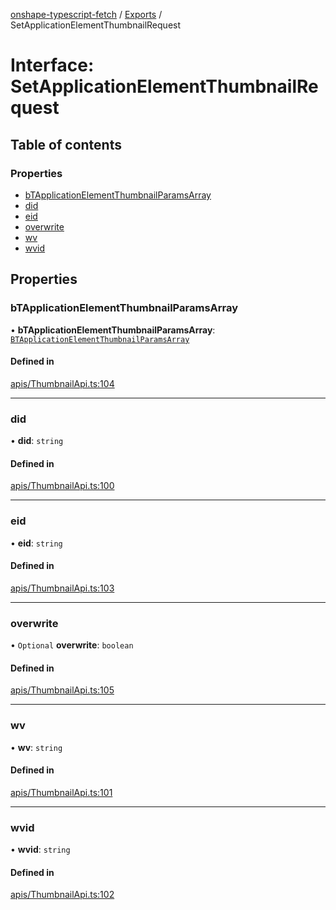 [onshape-typescript-fetch](../README.md) / [Exports](../modules.md) / SetApplicationElementThumbnailRequest

# Interface: SetApplicationElementThumbnailRequest

## Table of contents

### Properties

- [bTApplicationElementThumbnailParamsArray](SetApplicationElementThumbnailRequest.md#btapplicationelementthumbnailparamsarray)
- [did](SetApplicationElementThumbnailRequest.md#did)
- [eid](SetApplicationElementThumbnailRequest.md#eid)
- [overwrite](SetApplicationElementThumbnailRequest.md#overwrite)
- [wv](SetApplicationElementThumbnailRequest.md#wv)
- [wvid](SetApplicationElementThumbnailRequest.md#wvid)

## Properties

### bTApplicationElementThumbnailParamsArray

• **bTApplicationElementThumbnailParamsArray**: [`BTApplicationElementThumbnailParamsArray`](BTApplicationElementThumbnailParamsArray.md)

#### Defined in

[apis/ThumbnailApi.ts:104](https://github.com/toebes/onshape-typescript-fetch/blob/3e11ae1/apis/ThumbnailApi.ts#L104)

___

### did

• **did**: `string`

#### Defined in

[apis/ThumbnailApi.ts:100](https://github.com/toebes/onshape-typescript-fetch/blob/3e11ae1/apis/ThumbnailApi.ts#L100)

___

### eid

• **eid**: `string`

#### Defined in

[apis/ThumbnailApi.ts:103](https://github.com/toebes/onshape-typescript-fetch/blob/3e11ae1/apis/ThumbnailApi.ts#L103)

___

### overwrite

• `Optional` **overwrite**: `boolean`

#### Defined in

[apis/ThumbnailApi.ts:105](https://github.com/toebes/onshape-typescript-fetch/blob/3e11ae1/apis/ThumbnailApi.ts#L105)

___

### wv

• **wv**: `string`

#### Defined in

[apis/ThumbnailApi.ts:101](https://github.com/toebes/onshape-typescript-fetch/blob/3e11ae1/apis/ThumbnailApi.ts#L101)

___

### wvid

• **wvid**: `string`

#### Defined in

[apis/ThumbnailApi.ts:102](https://github.com/toebes/onshape-typescript-fetch/blob/3e11ae1/apis/ThumbnailApi.ts#L102)
